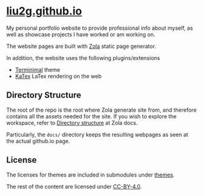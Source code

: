 # [liu2g.github.io](https://liu2g.github.io)

My personal portfolio website to provide professional info about myself,
as well as showcase projects I have worked or am working on.

The website pages are built with [Zola](https://www.getzola.org/) static page
generator.

In addition, the website uses the following plugins/extensions
- [Terminimal](https://github.com/pawroman/zola-theme-terminimal) theme
- [KaTex](https://katex.org/) LaTex rendering on the web

## Directory Structure

The root of the repo is the root where Zola generate site from, and therefore
contains all the assets needed for the site. If you wish to explore the
workspace, refer to [Directory
structure](https://www.getzola.org/documentation/content/overview/) at Zola
docs.

Particularly, the `docs/` directory keeps the resulting webpages as seen at
the actual github.io page.

## License

The licenses for themes are included in submodules under [themes](themes).

The rest of the content are licensed under [CC-BY-4.0](LICENSE).